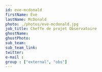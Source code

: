 ```yaml
---
id: eve-mcdonald
firstName: Ève
lastName: McDonald
photo: ./photos/eve-mcdonald.jpg
job_title: Cheffe de projet Observatoire
ghostName:
ghostPhoto:
sub_team:
sub_team_link:
twitter:
e-mail :
group : ["external", "obs"]
---
```


